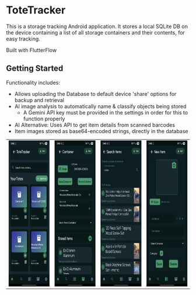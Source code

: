 # ToteTracker

This is a storage tracking Android application. It stores a local SQLite DB on the device containing a list of all storage containers and their contents, for easy tracking.

Built with FlutterFlow

## Getting Started

Functionality includes:

* Allows uploading the Database to default device 'share' options for backup and retrieval
* AI image analysis to automatically name & classify objects being stored
  * A Gemini API key must be provided in the settings in order for this to function properly
* AI Alternative: Uses API to get item details from scanned barcodes
* Item images stored as base64-encoded strings, directly in the database

<table>
  <tr>
    <td><img src="media/homepage.jpg" width="200" height="400"></td>
    <td><img src="media/container-contents.jpg" width="200" height="400"></td>
    <td><img src="media/item-search.jpg" width="200" height="400"></td>
    <td><img src="media/new-item.jpg" width="200" height="400"></td>
  </tr>
</table>
